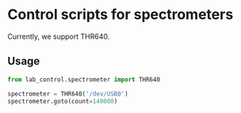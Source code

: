 # Control scripts for spectrometers

Currently, we support THR640.

## Usage

```python
from lab_control.spectrometer import THR640

spectrometer = THR640('/dev/USB0')
spectrometer.goto(count=140000)
```
